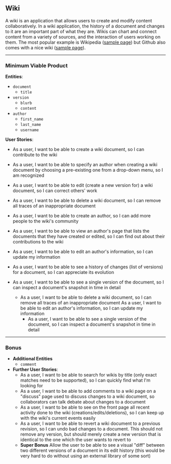 ## Wiki

A wiki is an application that allows users to create and modify content collaboratively. In a wiki application, the history of a document and changes to it are an important part of what they are. Wikis can chart and connect content from a variety of sources, and the interaction of users working on them. The most popular example is Wikipedia ([sample page](http://en.wikipedia.org/wiki/Gorham%27s_Cave)) but Github also comes with a nice wiki ([sample page](https://github.com/Netflix/Hystrix/wiki)).</span>

---

### Minimum Viable Product

**Entities**:

- `document`
  - `title`
- `version`
  - `blurb`
  - `content`
- `author`
  - `first_name`
  - `last_name`
  - `username`

**User Stories**:

- As a user, I want to be able to create a wiki document, so I can contribute to
  the wiki
- As a user, I want to be able to specify an author when creating a wiki
  document by choosing a pre-existing one from a drop-down menu, so I am
  recognized
- As a user, I want to be able to edit (create a new version for) a wiki
  document, so I can correct others' work


- As a user, I want to be able to delete a wiki document, so I can remove all
  traces of an inappropriate document
- As a user, I want to be able to create an author, so I can add more people to
  the wiki's community
- As a user, I want to be able to view an author's page that lists the documents
  that they have created or edited, so I can find out about their contributions
  to the wiki
- As a user, I want to be able to edit an author's information, so I can update
  my information
- As a user, I want to be able to see a history of changes (list of versions)
  for a document, so I can appreciate its evolution
- As a user, I want to be able to see a single version of the document, so I can
  inspect a document's snapshot in time in detail

  - As a user, I want to be able to delete a wiki document, so I can remove all
    traces of an inappropriate document
    As a user, I want to be able to edit an author's information, so I can update
      my information
      - As a user, I want to be able to see a single version of the document, so I can
        inspect a document's snapshot in time in detail

---

### Bonus

- **Additional Entities**
  - `comment`
- **Further User Stories**:
  - As a user, I want to be able to search for wikis by title (only exact
    matches need to be supported), so I can quickly find what I'm looking for
  - As a user, I want to be able to add comments to a wiki page on a "discuss"
    page used to discuss changes to a wiki document, so collaborators can talk
    debate about changes to a document
  - As a user, I want to be able to see on the front page all recent activity
    done to the wiki (creations/edits/deletions), so I can keep up with the
    wiki's current events easily
  - As a user, I want to be able to revert a wiki document to a previous
    revision, so I can undo bad changes to a document. This should not remove
    any version, but should merely create a new version that is identical to the
    one which the user wants to revert to
  - **Super Bonus** Allow the user to be able to see a visual "diff" between
    two different versions of a document in its edit history (this would be very
    hard to do without using an external library of some sort)
